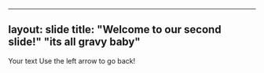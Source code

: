 
---
layout: slide
title: "Welcome to our second slide!"
 "its all gravy baby"
---

Your text
Use the left arrow to go back!
